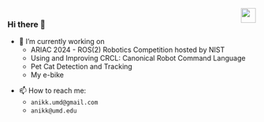 <img align="right" src="https://visitor-badge.laobi.icu/badge?page_id=anikk94.anikk94" height="30px" />

### Hi there 👋

- 🔭 I’m currently working on
  - ARIAC 2024 - ROS(2) Robotics Competition hosted by NIST
  - Using and Improving CRCL: Canonical Robot Command Language
  - Pet Cat Detection and Tracking
  - My e-bike
<!-- - 🌱 I’m currently learning CRCL -->
<!-- - 👯 I’m looking to collaborate on ... -->
<!-- - 🤔 I’m looking for help with ... -->
<!-- - 💬 Ask me about ... -->
- 📫 How to reach me:
  - `anikk.umd@gmail.com`
  - `anikk@umd.edu`
<!-- - 🏆 NIST ARIAC Contributor -->

